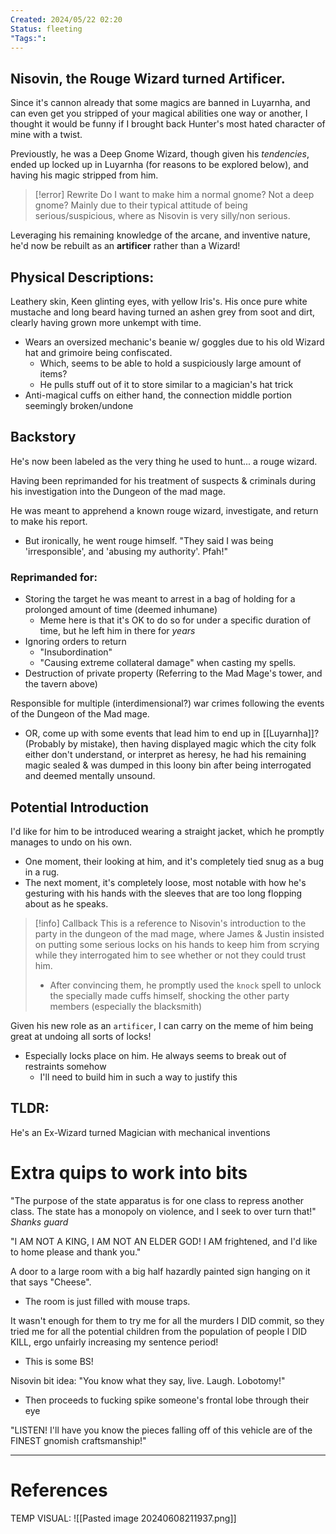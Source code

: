 ```yaml
---
Created: 2024/05/22 02:20
Status: fleeting
"Tags:":
---
```

## Nisovin, the Rouge Wizard turned Artificer.
Since it's cannon already that some magics are banned in Luyarnha, and can even get you stripped of your magical abilities one way or another, I thought it would be funny if I brought back Hunter's most hated character of mine with a twist.

Previoustly, he was a Deep Gnome Wizard, though given his *tendencies*, ended up locked up in Luyarnha (for reasons to be explored below), and having his magic stripped from him. 
> [!error] Rewrite
> Do I want to make him a normal gnome? Not a deep gnome?
> Mainly due to their typical attitude of being serious/suspicious, where as Nisovin is very silly/non serious.

Leveraging his remaining knowledge of the arcane, and inventive nature, he'd now be rebuilt as an **artificer** rather than a Wizard!

## Physical Descriptions:
Leathery skin, Keen glinting eyes, with yellow Iris's. His once pure white mustache and long beard having turned an ashen grey from soot and dirt, clearly having grown more unkempt with time.
- Wears an oversized mechanic's beanie w/ goggles due to his old Wizard hat and grimoire being confiscated.
	- Which, seems to be able to hold a suspiciously large amount of items?
	- He pulls stuff out of it to store similar to a magician's hat trick
- Anti-magical cuffs on either hand, the connection middle portion seemingly broken/undone
## Backstory
He's now been labeled as the very thing he used to hunt... a rouge wizard.

Having been reprimanded for his treatment of suspects & criminals during his investigation into the Dungeon of the mad mage.

He was meant to apprehend a known rouge wizard, investigate, and return to make his report. 
- But ironically, he went rouge himself.
"They said I was being 'irresponsible', and 'abusing my authority'. Pfah!"
### Reprimanded for:
- Storing the target he was meant to arrest in a bag of holding for a prolonged amount of time (deemed inhumane)
	- Meme here is that it's OK to do so for under a specific duration of time, but he left him in there for *years*
- Ignoring orders to return
	- "Insubordination"
	- "Causing extreme collateral damage" when casting my spells.
- Destruction of private property (Referring to the Mad Mage's tower, and the tavern above)

Responsible for multiple (interdimensional?) war crimes following the events of the Dungeon of the Mad mage.
- OR, come up with some events that lead him to end up in [[Luyarnha]]? (Probably by mistake), then having displayed magic which the city folk either don't understand, or interpret as heresy, he had his remaining magic sealed & was dumped in this loony bin after being interrogated and deemed mentally unsound.

## Potential Introduction
I'd like for him to be introduced wearing a straight jacket, which he promptly manages to undo on his own.
- One moment, their looking at him, and it's completely tied snug as a bug in a rug. 
- The next moment, it's completely loose, most notable with how he's gesturing with his hands with the sleeves that are too long flopping about as he speaks.
> [!info] Callback
> This is a reference to Nisovin's introduction to the party in the dungeon of the mad mage, where James & Justin insisted on putting some serious locks on his hands to keep him from scrying while they interrogated him to see whether or not they could trust him.
> - After convincing them, he promptly used the `knock` spell to unlock the specially made cuffs himself, shocking the other party members (especially the blacksmith)

Given his new role as an `artificer`, I can carry on the meme of him being great at undoing all sorts of locks!
- Especially locks place on him. He always seems to break out of restraints somehow
	- I'll need to build him in such a way to justify this

## TLDR:
He's an Ex-Wizard turned Magician with mechanical inventions

# Extra quips to work into bits
"The purpose of the state apparatus is for one class to repress another class.
The state has a monopoly on violence, and I seek to over turn that!" *Shanks guard*

"I AM NOT A KING, I AM NOT AN ELDER GOD! I AM frightened, and I'd like to home please and thank you."

A door to a large room with a big half hazardly painted sign hanging on it that says "Cheese".
- The room is just filled with mouse traps.

It wasn't enough for them to try me for all the murders I DID commit, so they tried me for all the potential children from the population of people I DID KILL, ergo unfairly increasing my sentence period!
- This is some BS!

Nisovin bit idea:
"You know what they say, live. Laugh. Lobotomy!"
- Then proceeds to fucking spike someone's frontal lobe through their eye

"LISTEN! I'll have you know the pieces falling off of this vehicle are of the FINEST gnomish craftsmanship!"

---
# References

TEMP VISUAL:
![[Pasted image 20240608211937.png]]